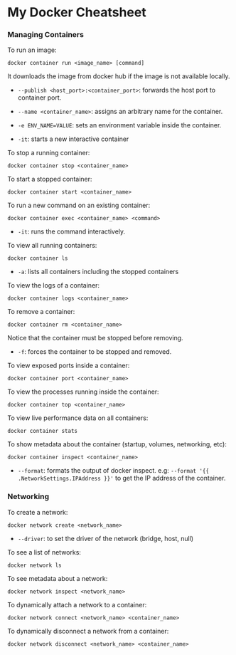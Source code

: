 # My Docker Cheatsheet

### Managing Containers

To run an image:

```
docker container run <image_name> [command]
```

It downloads the image from docker hub if the image is not available locally.

- `--publish <host_port>:<container_port>`: forwards the host port to container port.

- `--name <container_name>`: assigns an arbitrary name for the container.

- `-e ENV_NAME=VALUE`: sets an environment variable inside the container.

- `-it`: starts a new interactive container

To stop a running container:

```
docker container stop <container_name>
```

To start a stopped container:

```
docker container start <container_name>
```

To run a new command on an existing container:

```
docker container exec <container_name> <command>
```

- `-it`: runs the command interactively.

To view all running containers:

```
docker container ls
```

- `-a`: lists all containers including the stopped containers

To view the logs of a container:

```
docker container logs <container_name>
```

To remove a container:

```
docker container rm <container_name>
```

Notice that the container must be stopped before removing.

- `-f`: forces the container to be stopped and removed.

To view exposed ports inside a container:

```
docker container port <container_name>
```

To view the processes running inside the container:

```
docker container top <container_name>
```

To view live performance data on all containers:

```
docker container stats 
```

To show metadata about the container (startup, volumes, networking, etc):

```
docker container inspect <container_name>
```

- `--format`: formats the output of docker inspect. e.g: `--format '{{ .NetworkSettings.IPAddress }}'` to get the IP address of the container.

### Networking

To create a network:

```
docker network create <network_name>
```

- `--driver`: to set the driver of the network (bridge, host, null)

To see a list of networks:

```
docker network ls
```

To see metadata about a network:

```
docker network inspect <network_name>
```

To dynamically attach a network to a container:

```
docker network connect <network_name> <container_name>
```

To dynamically disconnect a network from a container:

```
docker network disconnect <network_name> <container_name>
```
